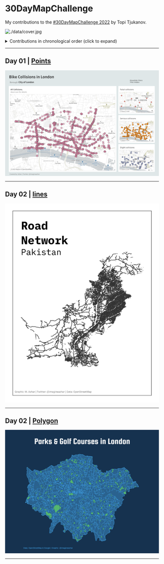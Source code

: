 # 30DayMapChallenge

My contributions to the [#30DayMapChallenge 2022](https://twitter.com/tjukanov/status/1576650170535936001?s=20&t=YH8ZcCe1Mf5W2E-hugYRXg)  by Topi Tjukanov.

![./data/cover.jpg](https://github.com/imagineazhar/30DayMapChallenge2022/blob/main/data/cover.jpg)

<details>
  <summary>Contributions in chronological order (click to expand)</summary>

<!-- toc -->

**Maps**

* Day 01: [Points](contributions/Day01_Points)
* Day 02: [Lines](contributions/02-Lines)
* Day 03: [Polygons](contributions/02-Lines)

</details>

***

## Day 01 | [Points](https://public.tableau.com/app/profile/m.azhar/viz/BikeCollisionsinLondon30DaysMapChallengePoints/Day_01Points)

![Bike Collisions](contributions/01-Points/01-points.png)

***

## Day 02 | [lines](contributions/02-Lines/)

![Bike Collisions](contributions/02-Lines/02-lines.png)

***

## Day 02 | [Polygon](contributions/03-polygons)

![Parks in London](contributions/03-polygons/02-polygons.png)

***
